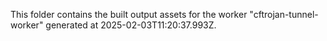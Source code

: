 This folder contains the built output assets for the worker "cftrojan-tunnel-worker" generated at 2025-02-03T11:20:37.993Z.